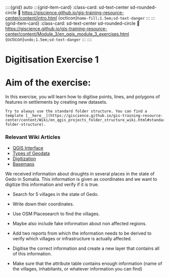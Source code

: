 ::::{grid} auto
:::{grid-item-card}
:class-card: sd-text-center sd-rounded-circle
:link: https://giscience.github.io/gis-training-resource-center/content/intro.html 
{octicon}`home-fill;1.5em;sd-text-danger`
:::
:::{grid-item-card}
:class-card: sd-text-center sd-rounded-circle
:link: https://giscience.github.io/gis-training-resource-center/content/Module_3/en_qgis_module_3_exercises.html 
{octicon}`undo;1.5em;sd-text-danger`
:::
::::


# Digitisation Exercise 1

# Aim of the exercise:

In this exercise, you will learn how to digitise points, lines, and polygons of features in settlements by creating new datasets. 

```{Attention}
Try to always use the standard folder structure. You can find a template [__here__](https://giscience.github.io/gis-training-resource-center/content/Wiki/en_qgis_projects_folder_structure_wiki.html#standard-folder-structure).
```

### Relevant Wiki Articles

* [QGIS Interface](/content/Wiki/en_qgis_interface_wiki.md)
* [Types of Geodata](/content/Wiki/en_qgis_geodata_types_wiki.md)
* [Digitization](/content/Wiki/en_qgis_digitalization_wiki.md)
* [Basemaps](/content/Wiki/en_qgis_basemaps_wiki.md)

We received information about droughts in several places in the state of Gedo in Somalia. This information is given as coordinates and we want to digitize this information and verify if it is true.

- Search for 5 villages in the state of Gedo.
- Write down their coordinates.
- Use OSM Placesearch to find the villages.
- Maybe also include fake information about non affected regions.
- Add two reports from which the information needs to be derived to verify which villages or infrastructure is actually affected.

- Digitise the correct information and create a new layer that contains all of this information.
- Make sure that the attribute table contains enough information (name of the villages, inhabitants, or whatever information you can find)










    













